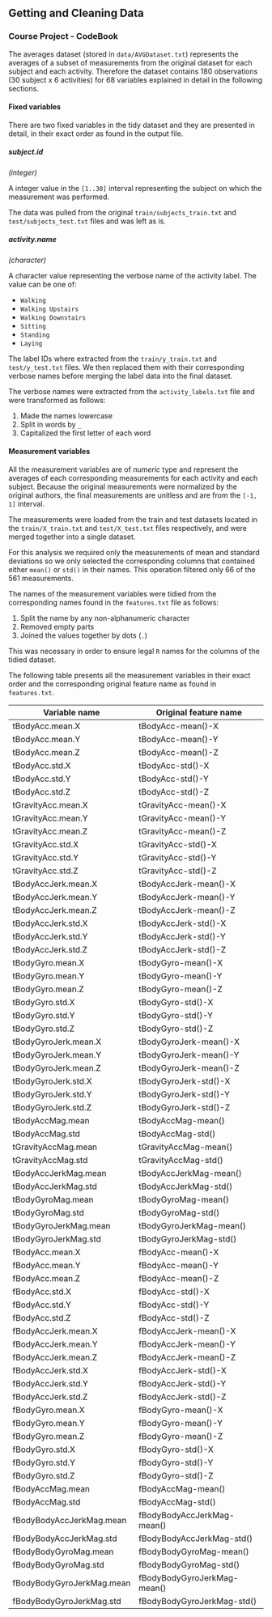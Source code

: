 ## Getting and Cleaning Data
### Course Project - CodeBook

The averages dataset (stored in `data/AVGDataset.txt`) represents the averages
of a subset of measurements from the original dataset for each subject and each 
activity. Therefore the dataset contains 180 observations 
(30 subject x 6 activities) for 68 variables explained in detail in the 
following sections.

#### Fixed variables

There are two fixed variables in the tidy dataset and they are presented in 
detail, in their exact order as found in the output file.

##### subject.id
_(integer)_

A integer value in the `[1..30]` interval representing the subject on which
the measurement was performed. 

The data was pulled from the original `train/subjects_train.txt` and 
`test/subjects_test.txt` files and was left as is.

##### activity.name
_(character)_

A character value representing the verbose name of the activity label.
The value can be one of:

* `Walking`
* `Walking Upstairs`
* `Walking Downstairs`
* `Sitting`
* `Standing`
* `Laying`

The label IDs where extracted from the `train/y_train.txt` and `test/y_test.txt` 
files. We then replaced them with their corresponding verbose names before 
merging the label data into the final dataset.

The verbose names were extracted from the `activity_labels.txt` file and were 
transformed as follows:

1. Made the names lowercase
2. Split in words by `_`
3. Capitalized the first letter of each word

#### Measurement variables

All the measurement variables are of _numeric_ type and represent the averages
of each corresponding measurements for each activity and each subject. Because
the original measurements were normalized by the original authors, the final
measurements are unitless and are from the `[-1, 1]` interval.

The measurements were loaded from the train and test datasets located in the 
`train/X_train.txt` and `test/X_test.txt` files respectively,
and were merged together into a single dataset.

For this analysis we required only the measurements of mean and standard 
deviations so we only selected the corresponding columns that contained
either `mean()` or `std()` in their names. This operation filtered only 66 of 
the 561 measurements.

The names of the measurement variables were tidied from the corresponding names 
found in the `features.txt` file as follows:

1. Split the name by any non-alphanumeric character
2. Removed empty parts
3. Joined the values together by dots (`.`)

This was necessary in order to ensure legal `R` names for the columns of the 
tidied dataset.

The following table presents all the measurement variables in their exact order
and the corresponding original feature name as found in `features.txt`.

Variable name   | Original feature name
--------------- | ---------------------
tBodyAcc.mean.X | tBodyAcc-mean()-X
tBodyAcc.mean.Y | tBodyAcc-mean()-Y
tBodyAcc.mean.Z | tBodyAcc-mean()-Z
tBodyAcc.std.X | tBodyAcc-std()-X
tBodyAcc.std.Y | tBodyAcc-std()-Y
tBodyAcc.std.Z | tBodyAcc-std()-Z
tGravityAcc.mean.X | tGravityAcc-mean()-X
tGravityAcc.mean.Y | tGravityAcc-mean()-Y
tGravityAcc.mean.Z | tGravityAcc-mean()-Z
tGravityAcc.std.X | tGravityAcc-std()-X
tGravityAcc.std.Y | tGravityAcc-std()-Y
tGravityAcc.std.Z | tGravityAcc-std()-Z
tBodyAccJerk.mean.X | tBodyAccJerk-mean()-X
tBodyAccJerk.mean.Y | tBodyAccJerk-mean()-Y
tBodyAccJerk.mean.Z | tBodyAccJerk-mean()-Z
tBodyAccJerk.std.X | tBodyAccJerk-std()-X
tBodyAccJerk.std.Y | tBodyAccJerk-std()-Y
tBodyAccJerk.std.Z | tBodyAccJerk-std()-Z
tBodyGyro.mean.X | tBodyGyro-mean()-X
tBodyGyro.mean.Y | tBodyGyro-mean()-Y
tBodyGyro.mean.Z | tBodyGyro-mean()-Z
tBodyGyro.std.X | tBodyGyro-std()-X
tBodyGyro.std.Y | tBodyGyro-std()-Y
tBodyGyro.std.Z | tBodyGyro-std()-Z
tBodyGyroJerk.mean.X | tBodyGyroJerk-mean()-X
tBodyGyroJerk.mean.Y | tBodyGyroJerk-mean()-Y
tBodyGyroJerk.mean.Z | tBodyGyroJerk-mean()-Z
tBodyGyroJerk.std.X | tBodyGyroJerk-std()-X
tBodyGyroJerk.std.Y | tBodyGyroJerk-std()-Y
tBodyGyroJerk.std.Z | tBodyGyroJerk-std()-Z
tBodyAccMag.mean | tBodyAccMag-mean()
tBodyAccMag.std | tBodyAccMag-std()
tGravityAccMag.mean | tGravityAccMag-mean()
tGravityAccMag.std | tGravityAccMag-std()
tBodyAccJerkMag.mean | tBodyAccJerkMag-mean()
tBodyAccJerkMag.std | tBodyAccJerkMag-std()
tBodyGyroMag.mean | tBodyGyroMag-mean()
tBodyGyroMag.std | tBodyGyroMag-std()
tBodyGyroJerkMag.mean | tBodyGyroJerkMag-mean()
tBodyGyroJerkMag.std | tBodyGyroJerkMag-std()
fBodyAcc.mean.X | fBodyAcc-mean()-X
fBodyAcc.mean.Y | fBodyAcc-mean()-Y
fBodyAcc.mean.Z | fBodyAcc-mean()-Z
fBodyAcc.std.X | fBodyAcc-std()-X
fBodyAcc.std.Y | fBodyAcc-std()-Y
fBodyAcc.std.Z | fBodyAcc-std()-Z
fBodyAccJerk.mean.X | fBodyAccJerk-mean()-X
fBodyAccJerk.mean.Y | fBodyAccJerk-mean()-Y
fBodyAccJerk.mean.Z | fBodyAccJerk-mean()-Z
fBodyAccJerk.std.X | fBodyAccJerk-std()-X
fBodyAccJerk.std.Y | fBodyAccJerk-std()-Y
fBodyAccJerk.std.Z | fBodyAccJerk-std()-Z
fBodyGyro.mean.X | fBodyGyro-mean()-X
fBodyGyro.mean.Y | fBodyGyro-mean()-Y
fBodyGyro.mean.Z | fBodyGyro-mean()-Z
fBodyGyro.std.X | fBodyGyro-std()-X
fBodyGyro.std.Y | fBodyGyro-std()-Y
fBodyGyro.std.Z | fBodyGyro-std()-Z
fBodyAccMag.mean | fBodyAccMag-mean()
fBodyAccMag.std | fBodyAccMag-std()
fBodyBodyAccJerkMag.mean | fBodyBodyAccJerkMag-mean()
fBodyBodyAccJerkMag.std | fBodyBodyAccJerkMag-std()
fBodyBodyGyroMag.mean | fBodyBodyGyroMag-mean()
fBodyBodyGyroMag.std | fBodyBodyGyroMag-std()
fBodyBodyGyroJerkMag.mean | fBodyBodyGyroJerkMag-mean()
fBodyBodyGyroJerkMag.std | fBodyBodyGyroJerkMag-std()
